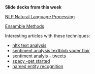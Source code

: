 **Slide decks from this week**

[NLP Natural Language Processing](https://docs.google.com/presentation/d/1KNE1Hpnkml2DIOnleAL2wrxFn1kgFH6h1CU0Z1v0MPw/edit?usp=sharing)

[Ensemble Methods](https://docs.google.com/presentation/d/1vZ7bW82MPUouBMluF7ZWap1Jl_2Ft7OAn5EfsoJpxcs/edit#slide=id.p)




Interesting articles with these techniques: 

+ [nltk text analysis](https://www.datacamp.com/community/tutorials/text-analytics-beginners-nltk)
+ [sentiment analysis textblob vader flair](https://neptune.ai/blog/sentiment-analysis-python-textblob-vs-vader-vs-flair)
+ [sentiment analyis - tweets](https://medium.com/analytics-vidhya/sentiment-analysis-on-ellens-degeneres-tweets-using-textblob-ff525ea7c30f)
+ [spacy -get started](https://spacy.io/usage#quickstart) 
+ [named entity recognition](https://towardsdatascience.com/named-entity-recognition-with-nltk-and-spacy-8c4a7d8)
